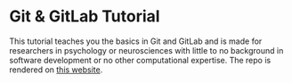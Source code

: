 # Git & GitLab Tutorial

This tutorial teaches you the basics in Git and GitLab and is made for researchers in psychology or neurosciences with little to no background in software development or no other computational expertise. The repo is rendered on [this website](https://julia-pfarr.github.io/git-gitlab_tutorial/). 
